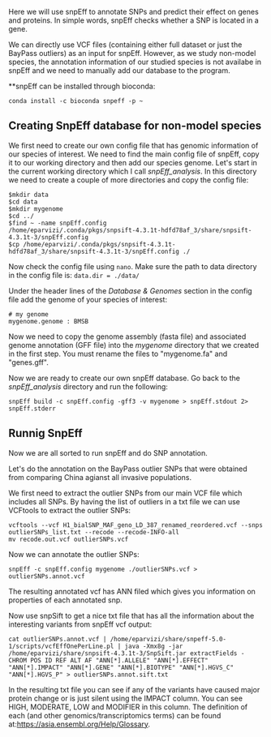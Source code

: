 Here we will use snpEff to annotate SNPs and predict their effect on genes and proteins. In simple words, snpEff checks whether a SNP is located in a gene.

We can directly use VCF files (containing either full dataset or just the BayPass outliers) as an input for snpEff. However, as we study non-model species, the annotation information of our studied species is not availabe in snpEff and we need to manually add our database to the program.

**snpEff can be installed through bioconda:

`conda install -c bioconda snpeff -p ~`



## Creating SnpEff database for non-model species

We first need to create our own config file that has genomic information of our species of interest. We need to find the main config file of snpEff, copy it to our working directory and then add our species genome. Let's start in the current working directory which I call _snpEff_analysis_. In this directory we need to create a couple of more directories and copy the config file:

```
$mkdir data
$cd data
$mkdir mygenome
$cd ../
$find ~ -name snpEff.config
/home/eparvizi/.conda/pkgs/snpsift-4.3.1t-hdfd78af_3/share/snpsift-4.3.1t-3/snpEff.config
$cp /home/eparvizi/.conda/pkgs/snpsift-4.3.1t-hdfd78af_3/share/snpsift-4.3.1t-3/snpEff.config ./
```

Now check the config file using `nano`. Make sure the path to data directory in the config file is: `data.dir = ./data/` 

Under the header lines of the _Database & Genomes_ section in the config file add the genome of your species of interest:

```
# my genome
mygenome.genome : BMSB
```

Now we need to copy the genome assembly (fasta file) and associated genome annotation (GFF file) into the _mygenome_ directory that we created in the first step. You must rename the files to "mygenome.fa" and "genes.gff".

Now we are ready to create our own snpEff database. Go back to the _snpEff_analysis_ directory and run the following:

```
snpEff build -c snpEff.config -gff3 -v mygenome > snpEff.stdout 2> snpEff.stderr
```

## Runnig SnpEff

Now we are all sorted to run snpEff and do SNP annotation.

Let's do the annotation on the BayPass outlier SNPs that were obtained from comparing China agianst all invasive populations.

We first need to extract the outlier SNPs from our main VCF file which includes all SNPs. By having the list of outliers in a txt file we can use VCFtools to extract the outlier SNPs:

```
vcftools --vcf H1_bialSNP_MAF_geno_LD_387_renamed_reordered.vcf --snps outlierSNPs_list.txt --recode --recode-INFO-all
mv recode.out.vcf outlierSNPs.vcf
```
Now we can annotate the outlier SNPs:

```
snpEff -c snpEff.config mygenome ./outlierSNPs.vcf > outlierSNPs.annot.vcf
```

The resulting annotated vcf has ANN filed which gives you information on properties of each annotated snp.

Now use snpSift to get a nice txt file that has all the information about the interesting variants from snpEff vcf output:

```
cat outlierSNPs.annot.vcf | /home/eparvizi/share/snpeff-5.0-1/scripts/vcfEffOnePerLine.pl | java -Xmx8g -jar /home/eparvizi/share/snpsift-4.3.1t-3/SnpSift.jar extractFields - CHROM POS ID REF ALT AF "ANN[*].ALLELE" "ANN[*].EFFECT" "ANN[*].IMPACT" "ANN[*].GENE" "ANN[*].BIOTYPE" "ANN[*].HGVS_C" "ANN[*].HGVS_P" > outlierSNPs.annot.sift.txt
```

In the resulting txt file you can see if any of the variants have caused major protein change or is just silent using the IMPACT column.
You can see HIGH, MODERATE, LOW and MODIFIER in this column. The definition of each (and other genomics/transcriptomics terms) can be found at:https://asia.ensembl.org/Help/Glossary.


